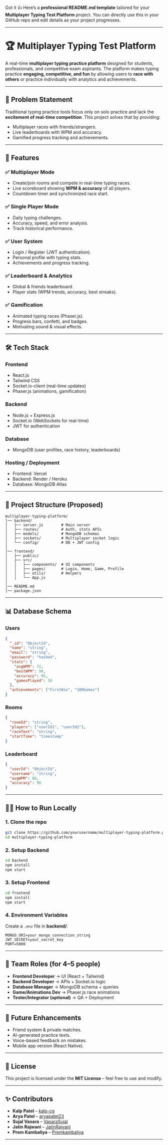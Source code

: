 Got it 👍
Here’s a **professional README.md template** tailored for your **Multiplayer Typing Test Platform** project. You can directly use this in your GitHub repo and edit details as your project progresses.

---

# 🏆 Multiplayer Typing Test Platform

A real-time **multiplayer typing practice platform** designed for students, professionals, and competitive exam aspirants. The platform makes typing practice **engaging, competitive, and fun** by allowing users to **race with others** or practice individually with analytics and achievements.

---

## 📌 Problem Statement

Traditional typing practice tools focus only on solo practice and lack the **excitement of real-time competition**.
This project solves that by providing:

* Multiplayer races with friends/strangers.
* Live leaderboards with WPM and accuracy.
* Gamified progress tracking and achievements.

---

## 🚀 Features

### ✅ Multiplayer Mode

* Create/join rooms and compete in real-time typing races.
* Live scoreboard showing **WPM & accuracy** of all players.
* Countdown timer and synchronized race start.

### ✅ Single Player Mode

* Daily typing challenges.
* Accuracy, speed, and error analysis.
* Track historical performance.

### ✅ User System

* Login / Register (JWT authentication).
* Personal profile with typing stats.
* Achievements and progress tracking.

### ✅ Leaderboard & Analytics

* Global & friends leaderboard.
* Player stats (WPM trends, accuracy, best streaks).

### ✅ Gamification

* Animated typing races (Phaser.js).
* Progress bars, confetti, and badges.
* Motivating sound & visual effects.

---

## 🛠 Tech Stack

### **Frontend**

* React.js
* Tailwind CSS
* Socket.io-client (real-time updates)
* Phaser.js (animations, gamification)

### **Backend**

* Node.js + Express.js
* Socket.io (WebSockets for real-time)
* JWT for authentication

### **Database**

* MongoDB (user profiles, race history, leaderboards)

### **Hosting / Deployment**

* Frontend: Vercel
* Backend: Render / Heroku
* Database: MongoDB Atlas

---

## 📂 Project Structure (Proposed)

```
multiplayer-typing-platform/
│── backend/
│   ├── server.js        # Main server
│   ├── routes/          # Auth, stats APIs
│   ├── models/          # MongoDB schemas
│   ├── sockets/         # Multiplayer socket logic
│   └── config/          # DB + JWT config
│
│── frontend/
│   ├── public/
│   ├── src/
│   │   ├── components/  # UI components
│   │   ├── pages/       # Login, Home, Game, Profile
│   │   ├── utils/       # Helpers
│   │   └── App.js
│
│── README.md
│── package.json
```

---

## 📊 Database Schema

### Users

```json
{
  "_id": "ObjectId",
  "name": "string",
  "email": "string",
  "password": "hashed",
  "stats": {
    "avgWPM": 72,
    "bestWPM": 98,
    "accuracy": 95,
    "gamesPlayed": 50
  },
  "achievements": ["FirstWin", "100Games"]
}
```

### Rooms

```json
{
  "roomId": "string",
  "players": ["userId1", "userId2"],
  "raceText": "string",
  "startTime": "timestamp"
}
```

### Leaderboard

```json
{
  "userId": "ObjectId",
  "username": "string",
  "avgWPM": 80,
  "accuracy": 96
}
```

---

## 👨‍💻 How to Run Locally

### 1. Clone the repo

```bash
git clone https://github.com/yourusername/multiplayer-typing-platform.git
cd multiplayer-typing-platform
```

### 2. Setup Backend

```bash
cd backend
npm install
npm start
```

### 3. Setup Frontend

```bash
cd frontend
npm install
npm start
```

### 4. Environment Variables

Create a `.env` file in **backend/**:

```
MONGO_URI=your_mongo_connection_string
JWT_SECRET=your_secret_key
PORT=5000
```

---

## 👥 Team Roles (for 4–5 people)

* **Frontend Developer** → UI (React + Tailwind)
* **Backend Developer** → APIs + Socket.io logic
* **Database Manager** → MongoDB schema + queries
* **Game/Animations Dev** → Phaser.js race animations
* **Tester/Integrator (optional)** → QA + Deployment

---

## 🔮 Future Enhancements

* Friend system & private matches.
* AI-generated practice texts.
* Voice-based feedback on mistakes.
* Mobile app version (React Native).

---

## 📜 License

This project is licensed under the **MIT License** – feel free to use and modify.

---

## ✨ Contributors  

- **Kalp Patel** – [kalp-cg](https://github.com/kalp-cg)  
- **Arya Patel** – [aryapatel23](https://github.com/aryapatel23)  
- **Sujal Vasara** – [VasaraSujal](https://github.com/VasaraSujal)  
- **Jatin Rajwani** – [JatinRajvani](https://github.com/JatinRajvani)  
- **Prem Kambaliya** – [Premkambaliya](https://github.com/Premkambaliya)  


---
